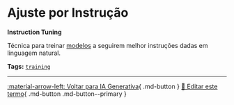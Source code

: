 # Ajuste por Instrução

**Instruction Tuning**

Técnica para treinar [modelos](../conceitos-fundamentais/modelo.md) a seguirem melhor instruções dadas em linguagem natural.


**Tags:** [`training`](../tags.md#training)

---

[:material-arrow-left: Voltar para IA Generativa](index.md){ .md-button }
[📝 Editar este termo](https://github.com/seu-usuario/glossario-ia/edit/main/glossario.yaml){ .md-button .md-button--primary }
